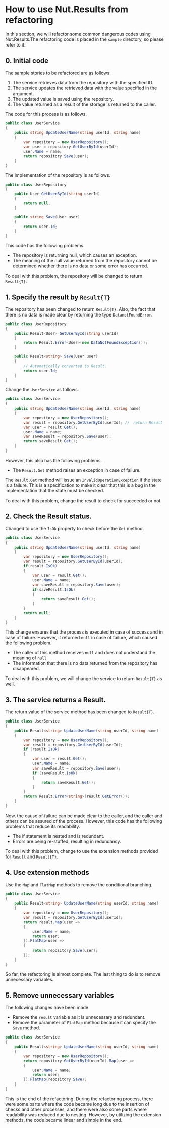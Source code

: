 # How to use Nut.Results from refactoring

In this section, we will refactor some common dangerous codes using Nut.Results.The refactoring code is placed in the `sample` directory, so please refer to it.

## 0. Initial code

The sample stories to be refactored are as follows.

1. The service retrieves data from the repository with the specified ID.
2. The service updates the retrieved data with the value specified in the argument.
3. The updated value is saved using the repository.
4. The value returned as a result of the storage is returned to the caller.

The code for this process is as follows.

```cs
public class UserService
{
    public string UpdateUserName(string userId, string name)
    {
        var repository = new UserRepository();
        var user = repository.GetUserById(userId);
        user.Name = name;
        return repository.Save(user);
    }
}
```

The implementation of the repository is as follows.

```cs
public class UserRepository
{
    public User GetUserById(string userId)
    {
        return null;
    }

    public string Save(User user)
    {
        return user.Id;
    }
}
```

This code has the following problems.

- The repository is returning null, which causes an exception.
- The meaning of the null value returned from the repository cannot be determined whether there is no data or some error has occurred.

To deal with this problem, the repository will be changed to return `Result{T}`.

## 1. Specify the result by `Result{T}`

The repository has been changed to return `Result{T}`. Also, the fact that there is no data is made clear by returning the type `DatanotFoundError`.

```cs
public class UserRepository
{
    public Result<User> GetUserById(string userId)
    {
        return Result.Error<User>(new DataNotFoundException());
    }

    public Result<string> Save(User user)
    {
        // Automatically converted to Result.
        return user.Id;
    }
}
```

Change the `UserService` as follows.

```cs
public class UserService
{
    public string UpdateUserName(string userId, string name)
    {
        var repository = new UserRepository();
        var result = repository.GetUserById(userId); //　return Result
        var user = result.Get();
        user.Name = name;
        var saveResult = repository.Save(user);
        return saveResult.Get();
    }
}
```

However, this also has the following problems.

- The `Result.Get` method raises an exception in case of failure.

The `Result.Get` method will issue an `InvalidOperationException` if the state is a failure. This is a specification to make it clear that this is a bug in the implementation that the state must be checked.

To deal with this problem, change the result to check for succeeded or not.

## 2. Check the Result status.

Changed to use the `IsOk` property to check before the `Get` method.

```cs
public class UserService
{
    public string UpdateUserName(string userId, string name)
    {
        var repository = new UserRepository();
        var result = repository.GetUserById(userId);
        if(result.IsOk)
        {
            var user = result.Get();
            user.Name = name;
            var saveResult = repository.Save(user);
            if(saveResult.IsOk)
            {
                return saveResult.Get();
            }
        }
        return null;
    }
}
```

This change ensures that the process is executed in case of success and in case of failure. However, it returned `null` in case of failure, which caused the following problem.

- The caller of this method receives `null` and does not understand the meaning of `null`.
- The information that there is no data returned from the repository has disappeared.

To deal with this problem, we will change the service to return `Result{T}` as well.

## 3. The service returns a Result.

The return value of the service method has been changed to `Result{T}`.

```cs
public class UserService
{
    public Result<string> UpdateUserName(string userId, string name)
    {
        var repository = new UserRepository();
        var result = repository.GetUserById(userId);
        if (result.IsOk)
        {
            var user = result.Get();
            user.Name = name;
            var saveResult = repository.Save(user);
            if (saveResult.IsOk)
            {
                return saveResult.Get();
            }
        }
        return Result.Error<string>(result.GetError());
    }
}
```

Now, the cause of failure can be made clear to the caller, and the caller and others can be assured of the process. However, this code has the following problems that reduce its readability.

- The if statement is nested and is redundant.
- Errors are being re-stuffed, resulting in redundancy.

To deal with this problem, change to use the extension methods provided for `Result` and `Result{T}`.

## 4. Use extension methods

Use the `Map` and `FlatMap` methods to remove the conditional branching.

```cs
public class UserService
{
    public Result<string> UpdateUserName(string userId, string name)
    {
        var repository = new UserRepository();
        var result = repository.GetUserById(userId);
        return result.Map(user =>
        {
            user.Name = name;
            return user;
        }).FlatMap(user =>
        {
            return repository.Save(user);
        });
    }
}
```

So far, the refactoring is almost complete. The last thing to do is to remove unnecessary variables.

## 5. Remove unnecessary variables

The following changes have been made

- Remove the `result` variable as it is unnecessary and redundant.
- Remove the parameter of `FlatMap` method because it can specify the `Save` method.

```cs
public class UserService
{
    public Result<string> UpdateUserName(string userId, string name)
    {
        var repository = new UserRepository();
        return repository.GetUserById(userId).Map(user =>
        {
            user.Name = name;
            return user;
        }).FlatMap(repository.Save);
    }
}
```

This is the end of the refactoring. During the refactoring process, there were some parts where the code became long due to the insertion of checks and other processes, and there were also some parts where readability was reduced due to nesting. However, by utilizing the extension methods, the code became linear and simple in the end.
